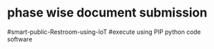 # phase wise document submission
#smart-public-Restroom-using-IoT
#execute using PIP python code software 
